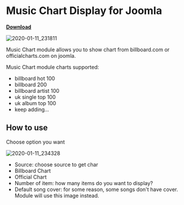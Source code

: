 # Music Chart Display for Joomla

**[Download](https://github.com/trananhmanh89/mod-ff-music-chart/releases)**

![2020-01-11_231811](https://user-images.githubusercontent.com/20571336/75089293-dfb0ae00-5589-11ea-87ea-2f5cce073481.png)

Music Chart module allows you to show chart from billboard.com or officialcharts.com on joomla.

Music Chart module charts supported:
- billboard hot 100
- billboard 200
- billboard artist 100
- uk single top 100
- uk album top 100
- keep adding...

## How to use
Choose option you want

![2020-01-11_234328](https://user-images.githubusercontent.com/20571336/75089344-4fbf3400-558a-11ea-8780-3448fe20e660.png)

- Source: choose source to get char
- Billboard Chart
- Official Chart
- Number of item: how many items do you want to display?
- Default song cover: for some reason, some songs don't have cover. Module will use this image instead.

